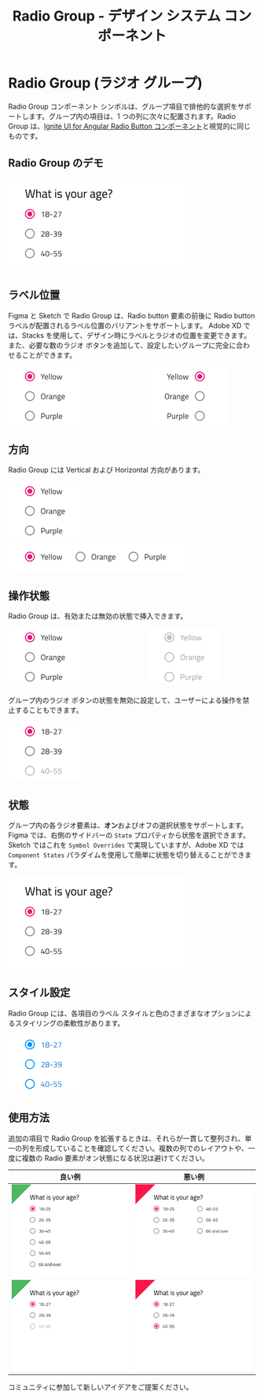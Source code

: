 ﻿---
title: Radio Group -  デザイン システム コンポーネント
_description: Radio Group コンポーネント シンボルは、一連のオプションで排他的な選択のメカニズムを提供します。
_keywords: Design Systems, Design Systems UX, UI kit, Figma, Figma to Angular, Figma からコードをエクスポート, Figma to HTML, Figma UI キット, Sketch, Ignite UI for Angular, Sketch to Angular, Angular, Angular デザイン システム, Sketch からコードをエクスポート, Angular 向けデザイン キット, Sketch HTML, Sketch to HTML, Sketch UI キット, Adobe XD, Adobe XD to Angular, Adobe XD からコードをエクスポート, Adobe XD to HTML, Adobe XD UI キット
_language: ja
---

# Radio Group (ラジオ グループ)

Radio Group コンポーネント シンボルは、グループ項目で排他的な選択をサポートします。グループ内の項目は、1 つの列に次々に配置されます。Radio Group は、[Ignite UI for Angular Radio Button コンポーネント](https://jp.infragistics.com/products/ignite-ui-angular/angular/components/radio_button.html)と視覚的に同じものです。

## Radio Group のデモ

<img class="responsive-img" src="../images/radiogroup_demo.png" srcset="../images/radiogroup_demo@2x.png 2x" />

## ラベル位置

Figma と Sketch で Radio Group は、Radio button 要素の前後に Radio button ラベルが配置されるラベル位置のバリアントをサポートします。
Adobe XD では、Stacks を使用して、デザイン時にラベルとラジオの位置を変更できます。また、必要な数のラジオ ボタンを追加して、設定したいグループに完全に合わせることができます。

<img class="responsive-img" src="../images/radiogroup_enabled_state.png" srcset="../images/radiogroup_enabled_state@2x.png 2x" />          
<img class="responsive-img" src="../images/radiogroup_enabled_labels_before.png" srcset="../images/radiogroup_enabled_labels_before@2x.png 2x" />

## 方向

Radio Group には Vertical および Horizontal 方向があります。

<img class="responsive-img" src="../images/radiogroup_enabled_state.png" srcset="../images/radiogroup_enabled_state@2x.png 2x" />          
<img class="responsive-img" src="../images/radiogroup_horizontal.png" srcset="../images/radiogroup_horizontal@2x.png 2x" />

## 操作状態

Radio Group は、有効または無効の状態で挿入できます。

<img class="responsive-img" src="../images/radiogroup_enabled_state.png" srcset="../images/radiogroup_enabled_state@2x.png 2x" />          
<img class="responsive-img" src="../images/radiogroup_disabled_state.png" srcset="../images/radiogroup_disabled_state@2x.png 2x" />
<div class="divider--half"></div>
<div class="divider--half"></div>
<div class="divider--half"></div>

グループ内のラジオ ボタンの状態を無効に設定して、ユーザーによる操作を禁止することもできます。

<img class="responsive-img" src="../images/radiogroup_states.png" srcset="../images/radiogroup_states@2x.png 2x" />

## 状態

グループ内の各ラジオ要素は、**オン**およびオフの選択状態をサポートします。Figma では、右側のサイドバーの `State` プロパティから状態を選択できます。Sketch ではこれを `Symbol Overrides` で実現していますが、Adobe XD では `Component States` パラダイムを使用して簡単に状態を切り替えることができます。

<img class="responsive-img" src="../images/radiogroup_demo.png" srcset="../images/radiogroup_demo@2x.png 2x" />

## スタイル設定

Radio Group には、各項目のラベル スタイルと色のさまざまなオプションによるスタイリングの柔軟性があります。

<img class="responsive-img" src="../images/radiogroup_styling.png" srcset="../images/radiogroup_styling@2x.png 2x" />

## 使用方法

追加の項目で Radio Group を拡張するときは、それらが一貫して整列され、単一の列を形成していることを確認してください。複数の列でのレイアウトや、一度に複数の Radio 要素がオン状態になる状況は避けてください。

| 良い例                                                                                     | 悪い例                                                                                      |
| -------------------------------------------------------------------------------------- | ------------------------------------------------------------------------------------------ |
| <img class="responsive-img" src="../images/radiogroup_do1.png" srcset="../images/radiogroup_do1@2x.png 2x" /> | <img class="responsive-img" src="../images/radiogroup_dont1.png" srcset="../images/radiogroup_dont1@2x.png 2x" /> |
| <img class="responsive-img" src="../images/radiogroup_do2.png" srcset="../images/radiogroup_do2@2x.png 2x" /> | <img class="responsive-img" src="../images/radiogroup_dont2.png" srcset="../images/radiogroup_dont2@2x.png 2x" /> |

コミュニティに参加して新しいアイデアをご提案ください。
